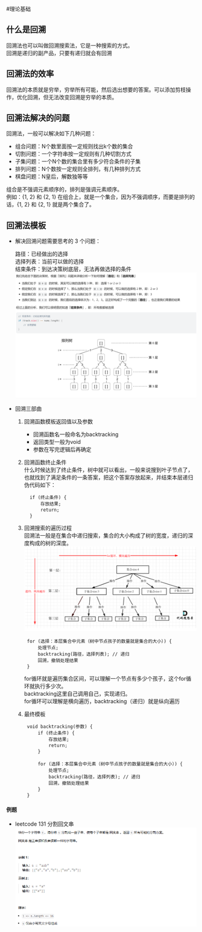 #理论基础
## 什么是回溯
回溯法也可以叫做回溯搜索法，它是一种搜索的方式。  
回溯是递归的副产品，只要有递归就会有回溯
## 回溯法的效率
回溯法的本质就是穷举，穷举所有可能，然后选出想要的答案。可以添加剪枝操作，优化回溯，但无法改变回溯是穷举的本质。
## 回溯法解决的问题
回溯法，一般可以解决如下几种问题：

- 组合问题：N个数里面按一定规则找出k个数的集合
- 切割问题：一个字符串按一定规则有几种切割方式
- 子集问题：一个N个数的集合里有多少符合条件的子集
- 排列问题：N个数按一定规则全排列，有几种排列方式
- 棋盘问题：N皇后，解数独等等

组合是不强调元素顺序的，排列是强调元素顺序。  
例如：{1, 2} 和 {2, 1} 在组合上，就是一个集合，因为不强调顺序，而要是排列的话，{1, 2} 和 {2, 1} 就是两个集合了。  

## 回溯法模板
- 解决回溯问题需要思考的 3 个问题：
  
  路径：已经做出的选择  
  选择列表：当前可以做的选择  
  结束条件：到达决策树底层，无法再做选择的条件
![回溯法分析](../img/回溯分析.png "回溯法分析")
- 回溯三部曲
    1. 回溯函数模板返回值以及参数
        - 回溯函数名一般命名为backtracking   
        - 返回类型一般为void
        - 参数在写完逻辑后再确定
        
    2. 回溯函数终止条件  
        什么时候达到了终止条件，树中就可以看出，一般来说搜到叶子节点了，也就找到了满足条件的一条答案，把这个答案存放起来，并结束本层递归  
          伪代码如下：  

             if (终止条件) { 
                 存放结果;  
                 return;   
             }
    3. 回溯搜索的遍历过程  
        回溯法一般是在集合中递归搜索，集合的大小构成了树的宽度，递归的深度构成的树的深度。
        ![回溯树形结构遍历图](../img/回溯树形结构遍历图.png "回溯树形结构遍历图")  

            for (选择：本层集合中元素（树中节点孩子的数量就是集合的大小）) {  
                处理节点;  
                backtracking(路径，选择列表); // 递归 
                回溯，撤销处理结果 
            }  
        for循环就是遍历集合区间，可以理解一个节点有多少个孩子，这个for循环就执行多少次。  
        backtracking这里自己调用自己，实现递归。  
        for循环可以理解是横向遍历，backtracking（递归）就是纵向遍历
    4. 最终模板  
    
            void backtracking(参数) {
                if (终止条件) {  
                    存放结果;  
                    return;  
                }  
            
                for (选择：本层集合中元素（树中节点孩子的数量就是集合的大小）) {
                    处理节点;
                    backtracking(路径，选择列表); // 递归
                    回溯，撤销处理结果
                }
            }
#### 例题
- leetcode 131 分割回文串
![分割回文串](../img/分割回文串.png "分割回文串")  
